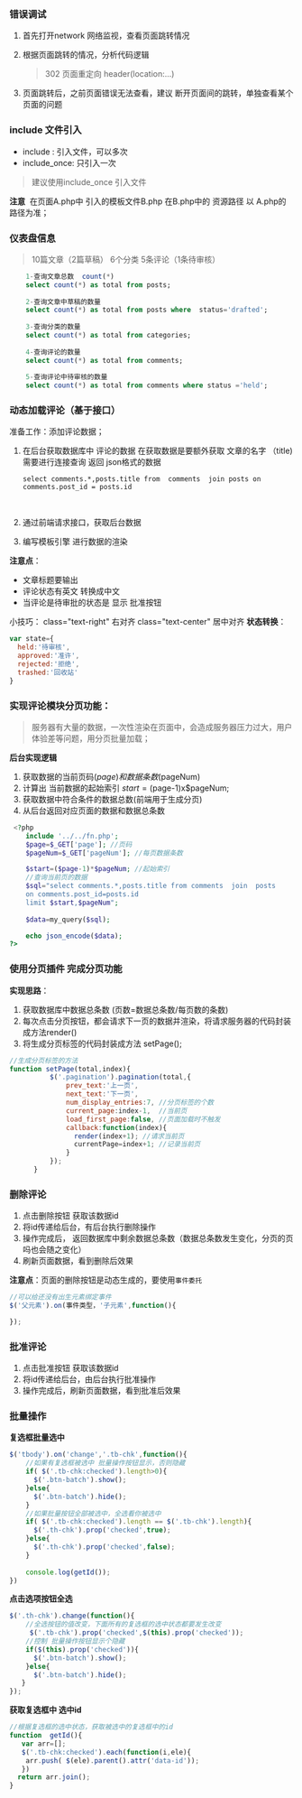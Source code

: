 
### 错误调试
1. 首先打开network 网络监视，查看页面跳转情况

2. 根据页面跳转的情况，分析代码逻辑

   > 302 页面重定向 header(location:...)

3. 页面跳转后，之前页面错误无法查看，建议 断开页面间的跳转，单独查看某个页面的问题

### include 文件引入
+ include : 引入文件，可以多次
+ include_once: 只引入一次

> 建议使用include_once 引入文件 


**注意**
​	在页面A.php中 引入的模板文件B.php  在B.php中的 资源路径 以 A.php的路径为准；

### 仪表盘信息
> 10篇文章（2篇草稿）
> 6个分类
> 5条评论（1条待审核）

```sql
    1-查询文章总数  count(*)
    select count(*) as total from posts;
    
    2-查询文章中草稿的数量
    select count(*) as total from posts where  status='drafted';
    
    3-查询分类的数量
    select count(*) as total from categories;
    
    4-查询评论的数量
    select count(*) as total from comments;
    
    5-查询评论中待审核的数量
    select count(*) as total from comments where status ='held'; 
```
### 动态加载评论（基于接口）

准备工作：添加评论数据；

1. 在后台获取数据库中 评论的数据
   在获取数据是要额外获取 文章的名字 （title) 需要进行连接查询
   返回 json格式的数据

   ```mysql
   select comments.*,posts.title from  comments  join posts on comments.post_id = posts.id
   ```

   ​

2. 通过前端请求接口，获取后台数据

3. 编写模板引擎 进行数据的渲染

**注意点**：
+ 文章标题要输出
+ 评论状态有英文 转换成中文  
+ 当评论是待审批的状态是 显示 批准按钮 

小技巧：
    class="text-right"  右对齐
    class="text-center"  居中对齐
**状态转换**：
```javascript
var state={
  held:'待审核',
  approved:'准许',
  rejected:'拒绝',
  trashed:'回收站'
}
```



### 实现评论模块分页功能：
> 服务器有大量的数据，一次性渲染在页面中，会造成服务器压力过大，用户体验差等问题，用分页批量加载；

**后台实现逻辑**
1. 获取数据的当前页码($page)和数据条数($pageNum)
2. 计算出 当前数据的起始索引 $start=($page-1)x$pageNum;
3. 获取数据中符合条件的数据总数(前端用于生成分页)
4. 从后台返回对应页面的数据和数据总条数
```php
 <?php 
    include '../../fn.php';
    $page=$_GET['page']; //页码
    $pageNum=$_GET['pageNum']; //每页数据条数

    $start=($page-1)*$pageNum; //起始索引
	//查询当前页的数据
    $sql="select comments.*,posts.title from comments  join  posts  
    on comments.post_id=posts.id 
    limit $start,$pageNum";
	
	$data=my_query($sql);  

    echo json_encode($data);
?>
```



### 使用分页插件 完成分页功能

**实现思路**：
1. 获取数据库中数据总条数 (页数=数据总条数/每页数的条数)
2. 每次点击分页按钮，都会请求下一页的数据并渲染，将请求服务器的代码封装成方法render()
3. 将生成分页标签的代码封装成方法 setPage();


```javascript
//生成分页标签的方法     
function setPage(total,index){
          $('.pagination').pagination(total,{
              prev_text:'上一页',
              next_text:'下一页',
              num_display_entries:7, //分页标签的个数
              current_page:index-1,  //当前页
              load_first_page:false, //页面加载时不触发
              callback:function(index){
                render(index+1); //请求当前页
                currentPage=index+1; //记录当前页
              }
          });
      }
```



### 删除评论

1. 点击删除按钮 获取该数据id
2. 将id传递给后台，有后台执行删除操作
3. 操作完成后， 返回数据库中剩余数据总条数（数据总条数发生变化，分页的页吗也会随之变化）
4. 刷新页面数据，看到删除后效果

**注意点**：页面的删除按钮是动态生成的，要使用`事件委托`
```javascript
//可以给还没有出生元素绑定事件
$('父元素').on(事件类型，'子元素',function(){

});
```


### 批准评论

1. 点击批准按钮 获取该数据id
2. 将id传递给后台，由后台执行批准操作
3. 操作完成后，刷新页面数据，看到批准后效果

### 批量操作

**复选框批量选中**
```javascript
$('tbody').on('change','.tb-chk',function(){
    //如果有复选框被选中 批量操作按钮显示，否则隐藏
    if( $('.tb-chk:checked').length>0){
      $('.btn-batch').show();
    }else{ 
      $('.btn-batch').hide();
    }
	//如果批量按钮全部被选中，全选看你被选中
    if( $('.tb-chk:checked').length == $('.tb-chk').length){
      $('.th-chk').prop('checked',true);
    }else{
      $('.th-chk').prop('checked',false);
    }
	
    console.log(getId());
})
```

**点击选项按钮全选**
```javascript
$('.th-chk').change(function(){
  	//全选按钮的值改变，下面所有的复选框的选中状态都要发生改变
     $('.tb-chk').prop('checked',$(this).prop('checked'));
  	//控制 批量操作按钮显示个隐藏
    if($(this).prop('checked')){  
      $('.btn-batch').show();
    }else{
      $('.btn-batch').hide();       
   }
});
```

**获取复选框中 选中id**
```javascript
//根据复选框的选中状态，获取被选中的复选框中的id 
function  getId(){
   var arr=[];
   $('.tb-chk:checked').each(function(i,ele){
    arr.push( $(ele).parent().attr('data-id'));
   })
  return arr.join();
}
```

### 
